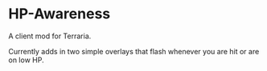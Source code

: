 # HP-Awareness
A client mod for Terraria.

Currently adds in two simple overlays that flash whenever you are hit or are on low HP.
